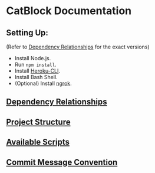 # CatBlock Documentation

## Setting Up:
(Refer to [Dependency Relationships](docs/dependency-relationships.md) for the exact versions)
* Install Node.js.
* Run `npm install`.
* Install [Heroku-CLI](https://devcenter.heroku.com/articles/heroku-cli).
* Install Bash Shell.
* (Optional) Install [ngrok](https://ngrok.com/download).

## [Dependency Relationships](docs/dependency-relationships.md)

## [Project Structure](docs/project-structure.md)

## [Available Scripts](docs/available-scripts.md)

## [Commit Message Convention](docs/commit-message-convention.md)
